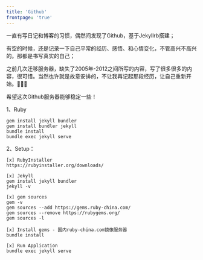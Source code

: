 ```yaml
---
title: 'Github'
frontpage: 'true'
---
```

   
一直有写日记和博客的习惯，偶然间发现了Github，基于Jekyllrb搭建；

有空的时候，还是记录一下自己平常的经历、感悟、和心情变化，不管高兴不高兴的。那都是书写真实的自己；

之前几次迁移服务器，缺失了2005年-2012之间所写的内容，写了很多很多的内容，很可惜。当然也许就是故意安排的，不让我再记起那段经历，让自己重新开始。🍹🍹🍹

希望这次Github服务器能够稳定一些！

<!-- 1、Jekyll Frontpage  
```
<div class="mermaid">
流程图：mermaid（graph LR;） 
</div>
```
   -->
1、Ruby
```
gem install jekyll bundler
gem install bundler jekyll
bundle install 
bundle exec jekyll serve
```

2、Setup：  
```
[x] RubyInstaller
https://rubyinstaller.org/downloads/

[x] Jekyll
gem install jekyll bundler
jekyll -v

[x] gem sources
gem -v
gem sources --add https://gems.ruby-china.com/
gem sources --remove https://rubygems.org/
gem sources -l

[x] Install gems - 国内ruby-china.com镜像服务器
bundle install

[x] Run Application
bundle exec jekyll serve
```
<!-- 4、Emojo参考:point_right:
```
https://www.webfx.com/tools/emoji-cheat-sheet/
``` -->
